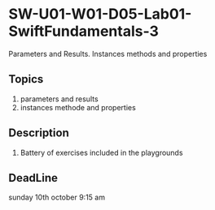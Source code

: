 # SW-U01-W01-D05-Lab01-SwiftFundamentals-3
Parameters and Results. Instances methods and properties
## Topics
1. parameters and results 
2. instances methode and properties
## Description
1. Battery of exercises included in the playgrounds
## DeadLine 
sunday 10th october 9:15 am